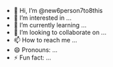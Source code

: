 - 👋 Hi, I’m @new6person7to8this
- 👀 I’m interested in ...
- 🌱 I’m currently learning ...
- 💞️ I’m looking to collaborate on ...
- 📫 How to reach me ...
- 😄 Pronouns: ...
- ⚡ Fun fact: ...

<!---
new6person7to8this/new6person7to8this is a ✨ special ✨ repository because its `README.md` (this file) appears on your GitHub profile.
You can click the Preview link to take a look at your changes.
--->
